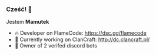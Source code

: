 ### Cześć! 👋
Jestem **Mamutek** 

- 🔥 Developer on FlameCode:
https://dsc.gg/flamecode
- 👑 Currently working on ClanCraft:
http://dc.clancraft.pl/
- 🎇 Owner of 2 verifed discord bots

